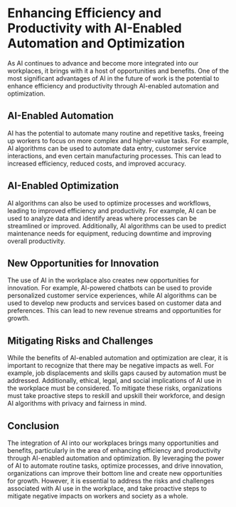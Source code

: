 Enhancing Efficiency and Productivity with AI-Enabled Automation and Optimization
========================================================================================================================================================

As AI continues to advance and become more integrated into our workplaces, it brings with it a host of opportunities and benefits. One of the most significant advantages of AI in the future of work is the potential to enhance efficiency and productivity through AI-enabled automation and optimization.

AI-Enabled Automation
---------------------

AI has the potential to automate many routine and repetitive tasks, freeing up workers to focus on more complex and higher-value tasks. For example, AI algorithms can be used to automate data entry, customer service interactions, and even certain manufacturing processes. This can lead to increased efficiency, reduced costs, and improved accuracy.

AI-Enabled Optimization
-----------------------

AI algorithms can also be used to optimize processes and workflows, leading to improved efficiency and productivity. For example, AI can be used to analyze data and identify areas where processes can be streamlined or improved. Additionally, AI algorithms can be used to predict maintenance needs for equipment, reducing downtime and improving overall productivity.

New Opportunities for Innovation
--------------------------------

The use of AI in the workplace also creates new opportunities for innovation. For example, AI-powered chatbots can be used to provide personalized customer service experiences, while AI algorithms can be used to develop new products and services based on customer data and preferences. This can lead to new revenue streams and opportunities for growth.

Mitigating Risks and Challenges
-------------------------------

While the benefits of AI-enabled automation and optimization are clear, it is important to recognize that there may be negative impacts as well. For example, job displacements and skills gaps caused by automation must be addressed. Additionally, ethical, legal, and social implications of AI use in the workplace must be considered. To mitigate these risks, organizations must take proactive steps to reskill and upskill their workforce, and design AI algorithms with privacy and fairness in mind.

Conclusion
----------

The integration of AI into our workplaces brings many opportunities and benefits, particularly in the area of enhancing efficiency and productivity through AI-enabled automation and optimization. By leveraging the power of AI to automate routine tasks, optimize processes, and drive innovation, organizations can improve their bottom line and create new opportunities for growth. However, it is essential to address the risks and challenges associated with AI use in the workplace, and take proactive steps to mitigate negative impacts on workers and society as a whole.
